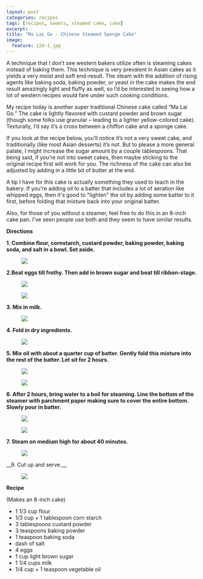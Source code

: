 ```yaml
---
layout: post
categories: recipes
tags: [recipes, sweets, steamed cake, cake]
excerpt: 
title: "Ma Lai Go - Chinese Steamed Sponge Cake"
image:
  feature: 128-1.jpg
---
```


A technique that I don’t see western bakers utilize often is steaming cakes instead of baking them.  This technique is very prevalent in Asian cakes as it yields a very moist and soft end-result.  The steam with the addition of rising agents like baking soda, baking powder, or yeast in the cake makes the end result amazingly light and fluffy as well, so I’d be interested in seeing how a lot of western recipes would fare under such cooking conditions.

My recipe today is another super traditional Chinese cake called “Ma Lai Go.”  The cake is lightly flavored with custard powder and brown sugar (though some folks use granular – leading to a lighter yellow-colored cake).  Texturally, I’d say it’s a cross between a chiffon cake and a sponge cake.

If you look at the recipe below, you’ll notice it’s not a very sweet cake, and traditionally (like most Asian desserts) it’s not.  But to please a more general palate, I might increase the sugar amount by a couple tablespoons.   That being said, if you’re not into sweet cakes, then maybe sticking to the original recipe first will work for you.  The richness of the cake can also be adjusted by adding in a little bit of butter at the end.  

A tip I have for this cake is actually something they used to teach in the bakery.  If you're adding oil to a batter that includes a lot of aeration like whipped eggs, then it's good to "lighten" the oil by adding some batter to it first, before folding that mixture back into your original batter.  

Also, for those of you without a steamer, feel free to do this in an 8-inch cake pan.  I've seen people use both and they seem to have similar results.


__Directions__

__1. Combine flour, cornstarch, custard powder, baking powder, baking soda, and salt in a bowl.  Set aside.__

<figure> <img src='/images/128-2.jpg'> </figure>

__2.Beat eggs till frothy.  Then add in brown sugar and beat till ribbon-stage.__  

<figure> <img src='/images/128-3.jpg'> </figure>

<figure> <img src='/images/128-4.jpg'> </figure>

__3. Mix in milk.__  

<figure> <img src='/images/128-5.jpg'> </figure>

__4. Fold in dry ingredients.__

<figure> <img src='/images/128-6.jpg'> </figure>

__5. Mix oil with about a quarter cup of batter.  Gently fold this mixture into the rest of the batter.  Let sit for 2 hours.__  

<figure> <img src='/images/128-8.jpg'> </figure>

<figure> <img src='/images/128-9.jpg'> </figure>

__6. After 2 hours, bring water to a boil for steaming. Line the bottom of the steamer with parchment paper making sure to cover the entire bottom.  Slowly pour in batter.__

<figure> <img src='/images/128-10.jpg'> </figure>

<figure> <img src='/images/128-11.jpg'> </figure>

__7. Steam on medium high for about 40 minutes.__

<figure> <img src='/images/128-12.jpg'> </figure>
__9. Cut up and serve.__  

<figure> <img src='/images/128-13.jpg'> </figure>


<section class='recipe'>
<p><strong>Recipe</strong></p>

<p>(Makes an 8-inch cake)</p>

<ul><li>1 1/3 cup flour </li><li>1/3 cup + 1 tablespoon corn starch</li><li>3 tablespoons custard powder</li><li>3 teaspoons baking powder</li><li>1 teaspoon baking soda</li><li>dash of salt</li><li>4 eggs</li><li>1 cup light brown sugar</li><li>1 1/4 cups milk</li><li>1/4 cup + 1 teaspoon vegetable oil </li></ul></section>